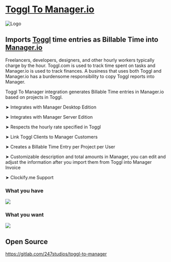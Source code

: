# [Toggl To Manager.io](https://toggltomanager.com)

![Logo](https://d33wubrfki0l68.cloudfront.net/375d60ee5eed9f6234b1ebb9fc8d117962ccac0d/6bdc7/assets/logo128.png)


## Imports [Toggl](https://toggl.com) time entries as Billable Time into [Manager.io](https://www.manager.io)


Freelancers, developers, designers, and other hourly workers typically charge by the hour. Toggl.com is used to track time spent on tasks and Manager.io is used to track finances. A business that uses both Toggl and Manager.io has a burdensome responsibility to copy Toggl reports into Manager.


Toggl To Manager integration generates Billable Time entries in Manager.io based on projects in Toggl.

➤ Integrates with Manager Desktop Edition

➤ Integrates with Manager Server Edition

➤ Respects the hourly rate specified in Toggl

➤ Link Toggl Clients to Manager Customers

➤ Creates a Billable Time Entry per Project per User

➤ Customizable description and total amounts in Manager, you can edit and adjust the information after you import them from Toggl into Manager Invoice

➤ Clockify.me Support

### What you have

![](https://www.toggltomanager.com/assets/toggl-report.png)

### What you want

![](https://www.toggltomanager.com/assets/manager-billable-time.png)

## Open Source

https://gitlab.com/247studios/toggl-to-manager
